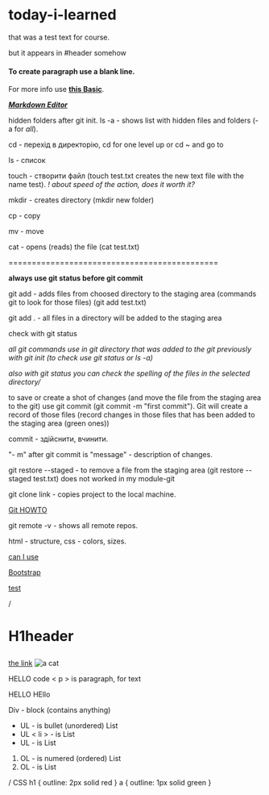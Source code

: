 # today-i-learned
that was a test text for course.

but it appears in #header somehow

#### To create paragraph use a blank line.

For more info use **[this Basic](https://www.markdownguide.org/basic-syntax/)**.

***[Markdown Editor](https://dillinger.io/)***

hidden folders after git init. ls -a - shows list with hidden files and folders (-a for *all*).

cd - перехід в директорію, cd for one level up or cd ~ and go to

ls - список

touch - створити файл (touch test.txt creates the new text file with the name test). *! about speed of the action, does it worth it?*

mkdir - creates directory (mkdir new folder)

cp - copy

mv - move

cat - opens (reads) the file (cat test.txt)

=============================================

**always use git status before git commit**

git add - adds files from choosed directory to the staging area (commands git to look for those files) (git add test.txt)

git add . - all files in a directory will be added to the staging area

check with git status

*all git commands use in git directory that was added to the git previously with git init (to check use git status or ls -a)*

*also with git status you can check the spelling of the files in the selected directory/*

to save or create a shot of changes (and move the file from the staging area to the git) use git commit (git commit -m "first commit"). Git will create a record of those files (record changes in those files that has been added to the staging area (green ones))

commit - здійснити, вчинити.

"- m" after git commit is "message" - description of changes.

git restore --staged <file> - to remove a file from the staging area (git restore --staged test.txt) does not worked in my module-git
  
git clone link - copies project to the local machine.
  
[Git HOWTO](https://githowto.com/uk)
  
git remote -v - shows all remote repos.

html - structure, css - colors, sizes.
  
[can I use](https://caniuse.com/)

[Bootstrap](https://getbootstrap.com/)

[test](https://codepen.io/pen/)
  
/<h1>
  H1header
</h1>
<a href="https://www.figma.com/">the link</a>
<img src="https://placekitten.com/200/300" alt="a cat">
<p>
  HELLO
  code < p > is paragraph, for text
</p>
<p>
  HELLO
  HEllo
</p>
<div>
  Div - block (contains anything)
</div>
<ul>
  <li>UL - is bullet (unordered) List</li>
  <li>UL < li > - is List</li>
  <li>UL - is List</li>
</ul>
<ol>
  <li>OL - is numered (ordered) List</li>
  <li>OL - is List</li>
</ol>/
  CSS
  h1 {
  outline: 2px solid red
}
a {
  outline: 1px solid green
}
